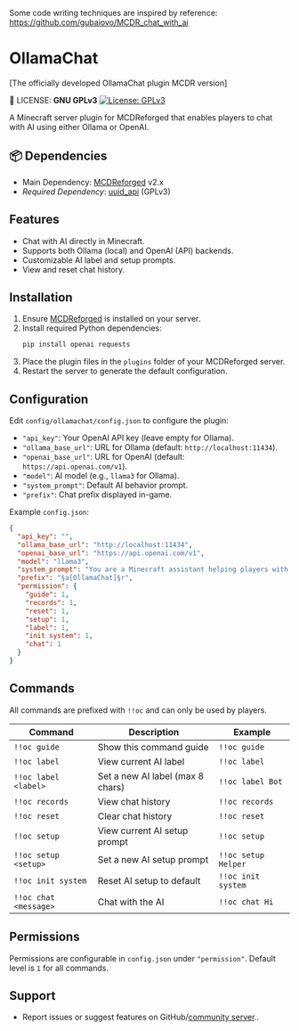Some code writing techniques are inspired by reference: https://github.com/gubaiovo/MCDR_chat_with_ai
# OllamaChat

[The officially developed OllamaChat plugin MCDR version]

📜 LICENSE: **GNU GPLv3** [![License: GPLv3](https://img.shields.io/badge/License-GPLv3-blue.svg)](https://www.gnu.org/licenses/gpl-3.0)

A Minecraft server plugin for MCDReforged that enables players to chat with AI using either Ollama or OpenAI.

## 📦 Dependencies
- Main Dependency: [MCDReforged](https://github.com/MCDReforged/MCDReforged) v2.x
- *Required Dependency*: [uuid_api](https://github.com/AnzhiZhang/MCDReforgedPlugins/tree/master/src/uuid_api) (GPLv3)

## Features
- Chat with AI directly in Minecraft.
- Supports both Ollama (local) and OpenAI (API) backends.
- Customizable AI label and setup prompts.
- View and reset chat history.

## Installation
1. Ensure [MCDReforged](https://github.com/MCDReforged/MCDReforged) is installed on your server.
2. Install required Python dependencies:
   ```bash
   pip install openai requests
   ```
3. Place the plugin files in the `plugins` folder of your MCDReforged server.
4. Restart the server to generate the default configuration.

## Configuration
Edit `config/ollamachat/config.json` to configure the plugin:
- `"api_key"`: Your OpenAI API key (leave empty for Ollama).
- `"ollama_base_url"`: URL for Ollama (default: `http://localhost:11434`).
- `"openai_base_url"`: URL for OpenAI (default: `https://api.openai.com/v1`).
- `"model"`: AI model (e.g., `llama3` for Ollama).
- `"system_prompt"`: Default AI behavior prompt.
- `"prefix"`: Chat prefix displayed in-game.

Example `config.json`:
```json
{
  "api_key": "",
  "ollama_base_url": "http://localhost:11434",
  "openai_base_url": "https://api.openai.com/v1",
  "model": "llama3",
  "system_prompt": "You are a Minecraft assistant helping players with game-related questions.",
  "prefix": "§a[OllamaChat]§r",
  "permission": {
    "guide": 1,
    "records": 1,
    "reset": 1,
    "setup": 1,
    "label": 1,
    "init system": 1,
    "chat": 1
  }
}
```

## Commands
All commands are prefixed with `!!oc` and can only be used by players.

| Command                | Description                     | Example                |
|-----------------------|--------------------------------|-----------------------|
| `!!oc guide`          | Show this command guide        | `!!oc guide`          |
| `!!oc label`          | View current AI label          | `!!oc label`          |
| `!!oc label <label>`  | Set a new AI label (max 8 chars) | `!!oc label Bot`    |
| `!!oc records`        | View chat history              | `!!oc records`        |
| `!!oc reset`          | Clear chat history             | `!!oc reset`          |
| `!!oc setup`          | View current AI setup prompt   | `!!oc setup`          |
| `!!oc setup <setup>`  | Set a new AI setup prompt      | `!!oc setup Helper`   |
| `!!oc init system`    | Reset AI setup to default      | `!!oc init system`    |
| `!!oc chat <message>` | Chat with the AI               | `!!oc chat Hi`        |

## Permissions
Permissions are configurable in `config.json` under `"permission"`. Default level is `1` for all commands.

## Support
- Report issues or suggest features on GitHub/[community server](https://chat.sarskin.cn/invite/iHgI6LTX)..
